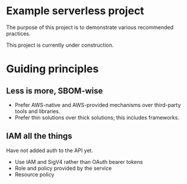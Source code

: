 # Example serverless project

The purpose of this project is to demonstrate various recommended practices.

This project is currently under construction.

# Guiding principles

## Less is more, SBOM-wise

* Prefer AWS-native and AWS-provided mechanisms over third-party tools and libraries.
* Prefer thin solutions over thick solutions; this includes frameworks.

## IAM all the things

Have not added auth to the API yet.

* Use IAM and SigV4 rather than OAuth bearer tokens
* Role and policy provided by the service
* Resource policy
